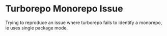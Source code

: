 # Turborepo Monorepo Issue

Trying to reproduce an issue where turborepo fails to identify a monorepo, ie uses single package mode.
